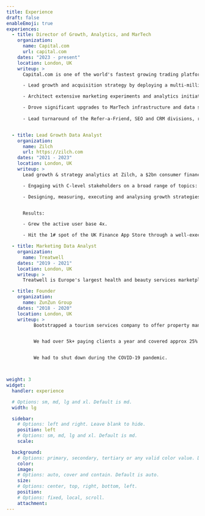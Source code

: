 ```yaml
---
title: Experience
draft: false
enableEmoji: true
experiences:
  - title: Director of Growth, Analytics, and MarTech
    organization:
      name: Capital.com
      url: capital.com
    dates: "2023 - present"
    location: London, UK
    writeup: >   
      Capital.com is one of the world's fastest growing trading platforms. Responsibilites:

      - Lead growth and acquisition strategy by deploying a multi-million marketing budget and leading various teams across Analytics, Engineering, SEO, and CRM; collaborating directly with C-suite stakeholders and key partners (Google, Apple).

      - Architect extensive marketing experiments and analytics initiatives (creative testing, CRM & website AB testing, media mix modeling, bonusing) to increase performance marketing efficiency, enabling the platform’s 33% YoY growth in 2024.

      - Drove significant upgrades to MarTech infrastructure and data strategy using predictive modeling, conversion optimization, and audience generation, leading to significant improvements in uptime, resilience and accuracy.
      
      - Lead turnaround of the Refer-a-Friend, SEO and CRM divisions, reversing a multi-year decline and delivering growth (e.g. 10x growth in RAF) through data-driven interventions, operational efficiency increases and technology investments.


  - title: Lead Growth Data Analyst
    organization:
      name: Zilch
      url: https://zilch.com
    dates: "2021 - 2023"
    location: London, UK
    writeup: >
      Lead growth & strategy analytics at Zilch, a $2bn consumer finance business named the fastest ever European unicorn. Responsibilites included:

      - Engaging with C-level stakeholders on a broad range of topics: from growth impact of credit policies to brand building.

      - Designing, measuring, executing and analysing growth strategies for user acquisition & early stage retention.


      Results:

      - Grew the active user base 4x.

      - Hit the 1# spot of the UK Finance App Store through a well-executed referral campaign.

  - title: Marketing Data Analyst
    organization:
      name: Treatwell
    dates: "2019 - 2021"
    location: London, UK
    writeup: >
      Treatwell is Europe's largest health and beauty services marketplace. I was responsible for the measurement and analysis of £10m+ performance marketing and CRM activities.

  - title: Founder
    organization:
      name: ZunZun Group
    dates: "2018 - 2020"
    location: London, UK
    writeup: >
          Bootstrapped a tourism services company to offer property management, transportation and other tourism related services in the Caribbean.


          We had over 5k+ paying clients a year and covered approx 25% of the Cuba’s hostel and 20% of online tourism transportation market.


          We had to shut down during the COVID-19 pandemic.



weight: 3
widget:
  handler: experience

  # Options: sm, md, lg and xl. Default is md.
  width: lg

  sidebar:
    # Options: left and right. Leave blank to hide.
    position: left
    # Options: sm, md, lg and xl. Default is md.
    scale:

  background:
    # Options: primary, secondary, tertiary or any valid color value. Default is primary.
    color:
    image:
    # Options: auto, cover and contain. Default is auto.
    size:
    # Options: center, top, right, bottom, left.
    position:
    # Options: fixed, local, scroll.
    attachment:
---
```

